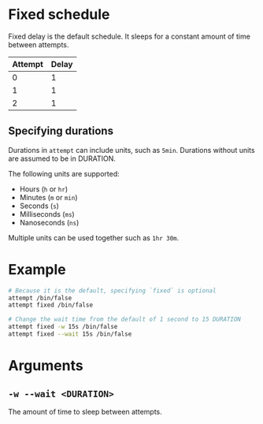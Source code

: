# Fixed schedule

Fixed delay is the default schedule. It sleeps for a constant amount of time between attempts.

| Attempt | Delay |
| ------- | ----- |
| 0       | 1     |
| 1       | 1     |
| 2       | 1     |

## Specifying durations

Durations in `attempt` can include units, such as `5min`. Durations without units are assumed to be
in DURATION.

The following units are supported:

- Hours (`h` or `hr`)
- Minutes (`m` or `min`)
- Seconds (`s`)
- Milliseconds (`ms`)
- Nanoseconds (`ns`)

Multiple units can be used together such as `1hr 30m`.

# Example

```bash
# Because it is the default, specifying `fixed` is optional
attempt /bin/false
attempt fixed /bin/false

# Change the wait time from the default of 1 second to 15 DURATION
attempt fixed -w 15s /bin/false
attempt fixed --wait 15s /bin/false
```

# Arguments

## `-w --wait <DURATION>`

The amount of time to sleep between attempts.
